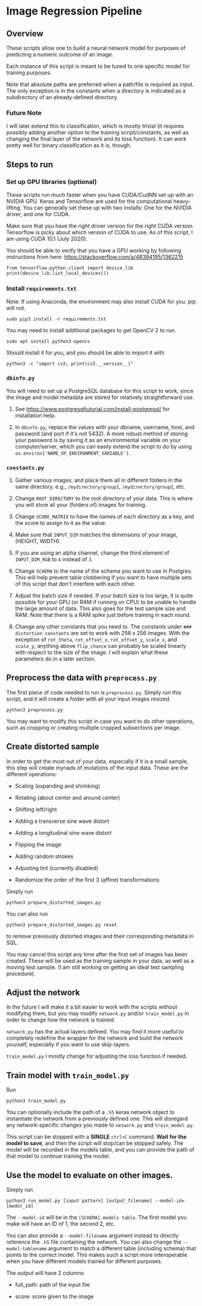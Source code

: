 # Image Regression Pipeline

## Overview

These scripts allow one to build a neural network model for purposes of predicting a numeric outcome of an image.

Each instance of this script is meant to be tuned to one specific model for training purposes.

Note that absolute paths are preferred when a path/file is required as input. The only exception is in the constants when a directory is indicated as a subdirectory of an already-defined directory.

### Future Note

I will later extend this to classification, which is mostly trivial (it requires possibly adding another option to the training script/constants, as well as changing the final layer of the network and its loss function). It can work pretty well for binary classification as it is, though.

## Steps to run

### Set up GPU libraries (optional)

These scripts run much faster when you have CUDA/CudNN set up with an NVIDIA GPU. Keras and Tensorflow are used for the computational heavy-lifting. You can generally set these up with two installs: One for the NVIDIA driver, and one for CUDA.

Make sure that you have the right driver version for the right CUDA version. Tensorflow is picky about which version of CUDA to use. As of this script, I am using CUDA 10.1 (July 2020).

You should be able to verify that you have a GPU working by following instructions from here: https://stackoverflow.com/a/48394195/1362215

    from tensorflow.python.client import device_lib
    print(device_lib.list_local_devices())


### Install `requirements.txt`


Note: If using Anaconda, the environment may also install CUDA for you. pip will not.

    sudo pip3 install -r requirements.txt

You may need to install additional packages to get OpenCV 2 to run.

    sudo apt install python3-opencv

Should install it for you, and you should be able to import it with

    python3 -c "import cv2; print(cv2.__version__)"


### `dbinfo.py`

You will need to set up a PostgreSQL database for this script to work, since the image and model metadata are stored for relatively straightforward use.

1. See https://www.postgresqltutorial.com/install-postgresql/ for installation help.

2. In `dbinfo.py`, replace the values with your dbname, username, host, and password (and port if it's not 5432). A more robust method of storing your password is by saving it as an environmental variable on your computer/server, which you can easily extend the script to do by using `os.environ['NAME_OF_ENVIRONMENT_VARIABLE']`.


### `constants.py`

1. Gather various images, and place them all in different folders in the same directory. e.g., `/mydirectory/group1`, `/mydirectory/group2`, etc.

2. Change `ROOT_DIRECTORY` to the root directory of your data. This is where you will store all your (folders of) images for training.

3. Change `SCORE_MATRIX` to have the names of each directory as a key, and the score to assign to it as the value.

4. Make sure that `INPUT_DIM` matches the dimensions of your image, (HEIGHT, WIDTH).

5. If you are using an alpha channel, change the third element of `INPUT_DIM_RGB` to `4` instead of `3`.

6. Change `SCHEMA` to the name of the schema you want to use in Postgres. This will help prevent table clobbering if you want to have multiple sets of this script that don't interfere with each other.

7. Adjust the batch size if needed. If your batch size is too large, it is quite possible for your GPU (or RAM if running on CPU) to be unable to handle the large amount of data. This also goes for the test sample size and RAM. Note that there is a RAM spike just before training in each round.

8. Change any other constants that you need to. The constants under `### distortion constants` are set to work with 256 x 256 images. With the exception of `rot_theta`, `rot_offset_x`, `rot_offset_y`, `scale_x`, and `scale_y`, anything above `flip_chance` can probably be scaled linearly with respect to the size of the image. I will explain what these parameters do in a later section.


## Preprocess the data with `preprocess.py`

The first piece of code needed to run is `preprocess.py`. Simply run this script, and it will create a folder with all your input images resized.

    python3 preprocess.py

You may want to modify this script in case you want to do other operations, such as cropping or creating multiple cropped subsections per image.

## Create distorted sample

In order to get the most out of your data, especially if it is a small sample, this step will create myriads of mutations of the input data. These are the different operations:

 * Scaling (expanding and shrinking)

 * Rotating (about center and around center)

 * Shifting left/right

 * Adding a transverse sine wave distort

 * Adding a longitudinal sine wave distort

 * Flipping the image

 * Adding random strokes

 * Adjusting tint (currently disabled)

 * Randomize the order of the first 3 (affine) transformations


Simply run

    python3 prepare_distorted_images.py

You can also run

    python3 prepare_distorted_images.py reset

to remove previously distorted images and their corresponding metadata in SQL.

You may cancel this script any time after the first set of images has been created. These will be used as the training sample in your data, as well as a moving test sample. (I am still working on getting an ideal test sampling procedure).

## Adjust the network

In the future I will make it a bit easier to work with the scripts without modifying them, but you may modify `network.py` and/or `train_model.py` in order to change how the network is trained.

`network.py` has the actual layers defined. You may find it more useful to completely redefine the wrapper for the network and build the network yourself, especially if you want to use skip-layers.

`train_model.py` I mostly change for adjusting the loss function if needed.

## Train model with `train_model.py`

Run

    python3 train_model.py

You can optionally include the path of a `.h5` keras network object to instantiate the network from a previously defined one. This will disregard any network-specific changes you made to `network.py` and `train_model.py`.

This script can be stopped with a **SINGLE** `ctrl+C` command. **Wait for the model to save**, and then the script will stop/can be stopped safely. The model will be recorded in the models table, and you can provide the path of that model to continue training the model.


## Use the model to evaluate on other images.

Simply run

    python3 run_model.py [input pattern] [output_filename] --model-id=[model_id]

The `--model-id` will be in the `[SCHEMA].models table`. The first model you make will have an ID of 1, the second 2, etc.

You can also provide a `--model-filename` argument instead to directly reference the `.h5` file containing the network. You can also change the `--model-tablename` argument to match a different table (including schema) that points to the correct model. This makes such a script more interoperable when you have different models trained for different purposes.


The output will have 2 columns

* full_path: path of the input file

* score: score given to the image